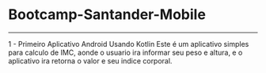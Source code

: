 # Bootcamp-Santander-Mobile

--------------------------------------------------------------------------------------------------------------------------------------------
1 - Primeiro Aplicativo Android Usando Kotlin
Este é um aplicativo simples para calculo de IMC, aonde o usuario ira informar seu peso e altura, e o aplicativo ira retorna o valor e seu indice corporal.
